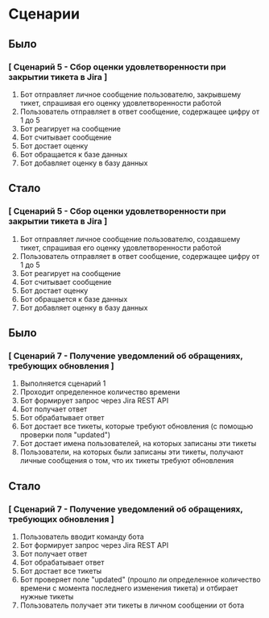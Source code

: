 # Сценарии


## Было

### [ Сценарий 5 - Сбор оценки удовлетворенности при закрытии тикета в Jira ]

1. Бот отправляет личное сообщение пользователю, закрывшему тикет, спрашивая его оценку удовлетворенности работой
2. Пользователь отправляет в ответ сообщение, содержащее цифру от 1 до 5
3. Бот реагирует на сообщение
4. Бот считывает сообщение
5. Бот достает оценку
6. Бот обращается к базе данных
7. Бот добавляет оценку в базу данных

## Стало

### [ Сценарий 5 - Сбор оценки удовлетворенности при закрытии тикета в Jira ]

1. Бот отправляет личное сообщение пользователю, создавшему тикет, спрашивая его оценку удовлетворенности работой
2. Пользователь отправляет в ответ сообщение, содержащее цифру от 1 до 5
3. Бот реагирует на сообщение
4. Бот считывает сообщение
5. Бот достает оценку
6. Бот обращается к базе данных
7. Бот добавляет оценку в базу данных

## Было

### [ Сценарий 7 -  Получение уведомлений об обращениях, требующих обновления ]

1. Выполняется сценарий 1
2. Проходит определенное количество времени
3. Бот формирует запрос через Jira REST API
4. Бот получает ответ
5. Бот обрабатывает ответ
6. Бот достает все тикеты, которые требуют обновления (с помощью проверки поля "updated")
7. Бот достает имена пользователей, на которых записаны эти тикеты
8. Пользователи, на которых были записаны эти тикеты, получают личные сообщения о том, что их тикеты требуют обновления

## Стало

### [ Сценарий 7 -  Получение уведомлений об обращениях, требующих обновления ]

1. Пользователь вводит команду бота
2. Бот формирует запрос через Jira REST API
3. Бот получает ответ
4. Бот обрабатывает ответ
5. Бот достает все тикеты
6. Бот проверяет поле "updated" (прошло ли определенное количество времени с момента последнего изменения тикета) и отбирает нужные тикеты
7. Пользователь получает эти тикеты в личном сообщении от бота
